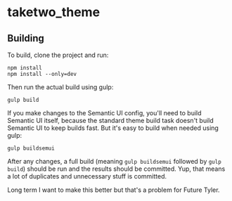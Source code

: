 # taketwo_theme

## Building

To build, clone the project and run:

```text
npm install
npm install --only=dev
```

Then run the actual build using gulp:

```text
gulp build
```

If you make changes to the Semantic UI config, you'll need to build Semantic UI itself, because the standard theme build task doesn't build Semantic UI to keep builds fast. But it's easy to build when needed using gulp:

```text
gulp buildsemui
```

After any changes, a full build (meaning `gulp buildsemui` followed by `gulp build`) should be run and the results should be committed. Yup, that means a lot of duplicates and unnecessary stuff is committed.

Long term I want to make this better but that's a problem for Future Tyler.

